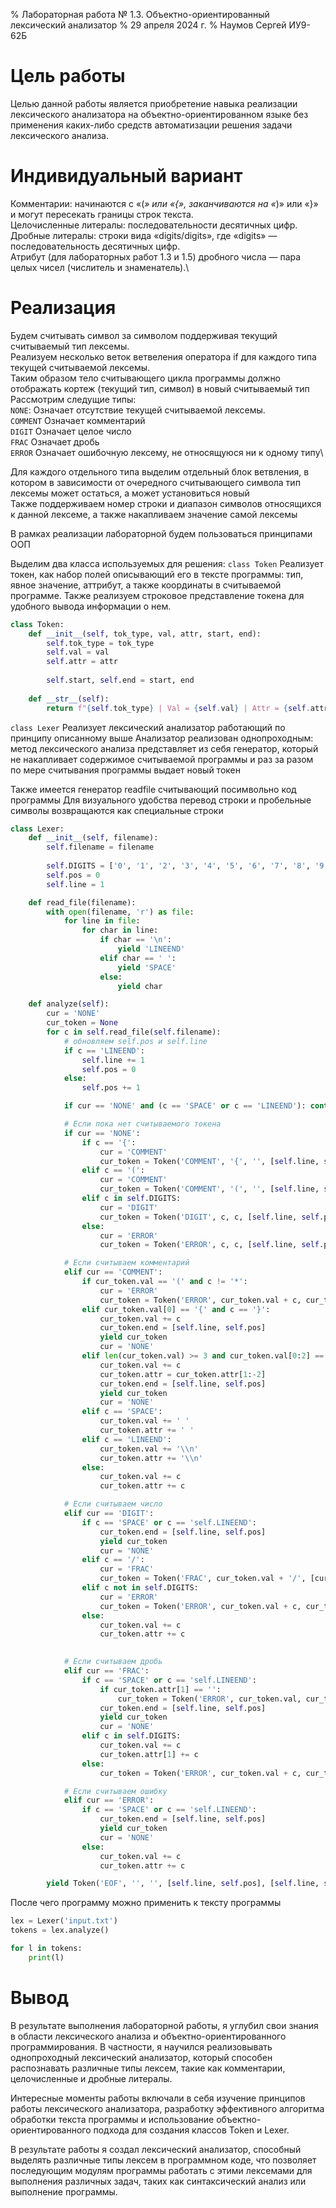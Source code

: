 % Лабораторная работа № 1.3. Объектно-ориентированный лексический анализатор
% 29 апреля 2024 г.
% Наумов Сергей ИУ9-62Б

# Цель работы
Целью данной работы является приобретение навыка реализации
лексического анализатора на объектно-ориентированном языке без применения 
каких-либо средств автоматизации решения задачи лексического анализа.

# Индивидуальный вариант
Комментарии: начинаются с «(*» или «{», заканчиваются на «*)» или «}» и могут пересекать границы строк текста.\
Целочисленные литералы: последовательности десятичных цифр.\
Дробные литералы: строки вида «digits/digits», где «digits» — последовательность десятичных цифр.\
Атрибут (для лабораторных работ 1.3 и 1.5) дробного числа — пара целых чисел (числитель и знаменатель).\

# Реализация
Будем считывать символ за символом поддерживая текущий считываемый тип лексемы.\
Реализуем несколько веток ветвеления оператора if для каждого типа текущей считываемой лексемы.\
Таким образом тело считывающего цикла программы должно отображать кортеж (текущий тип, символ) в 
новый считываемый тип\
Рассмотрим следущие типы:\
`NONE`: Означает отсутствие текущей считываемой лексемы.\
`COMMENT` Означает комментарий\
`DIGIT` Означает целое число\
`FRAC` Означает дробь\
`ERROR` Означает ошибочную лексему, не относящуюся ни к одному типу\

Для каждого отдельного типа выделим отдельный блок ветвления, в котором в зависимости от
очередного считывающего символа тип лексемы может остаться, а может установиться новый\
Также поддерживаем номер строки и диапазон символов относящихся к данной лексеме, а также
накапливаем значение самой лексемы

В рамках реализации лабораторной будем пользоваться принципами ООП

Выделим два класса используемых для решения:
`class Token`
Реализует токен, как набор полей описывающий его в тексте программы: тип, явное значение, аттрибут,
а также координаты в считываемой программе.
Также реализуем строковое представление токена для удобного вывода информации о нем.
```python
class Token:
    def __init__(self, tok_type, val, attr, start, end):
        self.tok_type = tok_type
        self.val = val
        self.attr = attr
        
        self.start, self.end = start, end
    
    def __str__(self):
        return f"{self.tok_type} | Val = {self.val} | Attr = {self.attr} | Start = ({self.start[0]}, {self.start[1]}) | Finish = ({self.end[0]}, {self.end[1]})"
```

`class Lexer`
Реализует лексический анализатор работающий по принципу описанному выше
Анализатор реализован однопроходным: метод лексического анализа представляет из себя
генератор, который не накапливает содержимое считываемой программы и раз за разом по мере
считывания программы выдает новый токен

Также имеется генератор readfile считывающий посимвольно код программы
Для визуального удобства перевод строки и пробельные символы возвращаются
как специальные строки

```python
class Lexer:
    def __init__(self, filename):
        self.filename = filename
        
        self.DIGITS = ['0', '1', '2', '3', '4', '5', '6', '7', '8', '9']
        self.pos = 0
        self.line = 1

    def read_file(filename):
        with open(filename, 'r') as file:
            for line in file:
                for char in line:
                    if char == '\n':
                        yield 'LINEEND'
                    elif char == ' ':
                        yield 'SPACE'
                    else:
                        yield char

    def analyze(self):
        cur = 'NONE'
        cur_token = None
        for c in self.read_file(self.filename):
            # обновляем self.pos и self.line
            if c == 'LINEEND':
                self.line += 1
                self.pos = 0
            else:
                self.pos += 1

            if cur == 'NONE' and (c == 'SPACE' or c == 'LINEEND'): continue

            # Если пока нет считываемого токена
            if cur == 'NONE':
                if c == '{':
                    cur = 'COMMENT'
                    cur_token = Token('COMMENT', '{', '', [self.line, self.pos], 0)
                elif c == '(':
                    cur = 'COMMENT'
                    cur_token = Token('COMMENT', '(', '', [self.line, self.pos], 0)
                elif c in self.DIGITS:
                    cur = 'DIGIT'
                    cur_token = Token('DIGIT', c, c, [self.line, self.pos], 0)
                else:
                    cur = 'ERROR'
                    cur_token = Token('ERROR', c, c, [self.line, self.pos], 0)

            # Если считываем комментарий
            elif cur == 'COMMENT':
                if cur_token.val == '(' and c != '*':
                    cur = 'ERROR'
                    cur_token = Token('ERROR', cur_token.val + c, cur_token.val, cur_token.start, cur_token.end)
                elif cur_token.val[0] == '{' and c == '}':
                    cur_token.val += c
                    cur_token.end = [self.line, self.pos]
                    yield cur_token
                    cur = 'NONE'
                elif len(cur_token.val) >= 3 and cur_token.val[0:2] == '(*' and cur_token.val[-1] == '*' and c == ')':
                    cur_token.val += c
                    cur_token.attr = cur_token.attr[1:-2]
                    cur_token.end = [self.line, self.pos]
                    yield cur_token
                    cur = 'NONE'
                elif c == 'SPACE':
                    cur_token.val += ' '
                    cur_token.attr += ' '
                elif c == 'LINEEND':
                    cur_token.val += '\\n'
                    cur_token.attr += '\\n'
                else:
                    cur_token.val += c
                    cur_token.attr += c

            # Если считываем число
            elif cur == 'DIGIT':
                if c == 'SPACE' or c == 'self.LINEEND':
                    cur_token.end = [self.line, self.pos]
                    yield cur_token
                    cur = 'NONE'
                elif c == '/':
                    cur = 'FRAC'
                    cur_token = Token('FRAC', cur_token.val + '/', [cur_token.val, ''], cur_token.start, cur_token.end)
                elif c not in self.DIGITS:
                    cur = 'ERROR'
                    cur_token = Token('ERROR', cur_token.val + c, cur_token.val + c, cur_token.start, cur_token.end)
                else:
                    cur_token.val += c
                    cur_token.attr += c
            

            # Если считываем дробь
            elif cur == 'FRAC':
                if c == 'SPACE' or c == 'self.LINEEND':
                    if cur_token.attr[1] == '':
                        cur_token = Token('ERROR', cur_token.val, cur_token.val, cur_token.start, cur_token.end)
                    cur_token.end = [self.line, self.pos]
                    yield cur_token
                    cur = 'NONE'
                elif c in self.DIGITS:
                    cur_token.val += c
                    cur_token.attr[1] += c
                else:
                    cur_token = Token('ERROR', cur_token.val + c, cur_token.val + c, cur_token.start, cur_token.end)

            # Если считываем ошибку
            elif cur == 'ERROR':
                if c == 'SPACE' or c == 'self.LINEEND':
                    cur_token.end = [self.line, self.pos]
                    yield cur_token
                    cur = 'NONE'
                else:
                    cur_token.val += c
                    cur_token.attr += c

        yield Token('EOF', '', '', [self.line, self.pos], [self.line, self.pos])
```

После чего программу можно применить к тексту программы
```python
lex = Lexer('input.txt')
tokens = lex.analyze()

for l in tokens:
    print(l)
```

# Вывод
В результате выполнения лабораторной работы, я углубил свои знания в области лексического анализа 
и объектно-ориентированного программирования. 
В частности, я научился реализовывать однопроходный лексический анализатор, который способен распознавать
различные типы лексем, такие как комментарии, целочисленные и дробные литералы.

Интересные моменты работы включали в себя изучение принципов работы лексического анализатора,
разработку эффективного алгоритма обработки текста программы и использование 
объектно-ориентированного подхода для создания классов Token и Lexer.

В результате работы я создал лексический анализатор, способный выделять различные
типы лексем в программном коде, что позволяет последующим модулям программы работать 
с этими лексемами для выполнения различных задач, таких как синтаксический анализ или выполнение программы.






